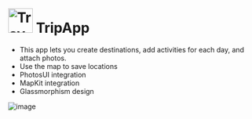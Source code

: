 # <img src="https://github.com/maxreuben/TripApp/assets/28548154/1235eb2a-2bad-4ac1-9139-fc10403aedf6" alt="TravelApp" title="TravelApp" width="50" height="50"/> TripApp

* This app lets you create destinations, add
activities for each day, and attach photos.
* Use the map to save locations
* PhotosUI integration
* MapKit integration
* Glassmorphism design

![image](https://github.com/maxreuben/TripApp/assets/28548154/d82f4db3-d1a0-4be2-9763-3d16d8db92d6)
